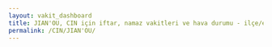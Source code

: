 ```yaml
---
layout: vakit_dashboard
title: JIAN'OU, CIN için iftar, namaz vakitleri ve hava durumu - ilçe/eyalet seç
permalink: /CIN/JIAN'OU/
---
```


<script type="text/javascript">
  var GLOBAL_COUNTRY = 'CIN';
  var GLOBAL_CITY = 'JIAN'OU';
  var GLOBAL_STATE = '';
  var lat = 72;
  var lon = 21;
</script>
